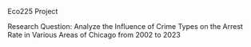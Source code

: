Eco225 Project

Research Question: 
Analyze the Influence of Crime Types on the Arrest Rate in Various Areas of Chicago from 2002 to 2023
